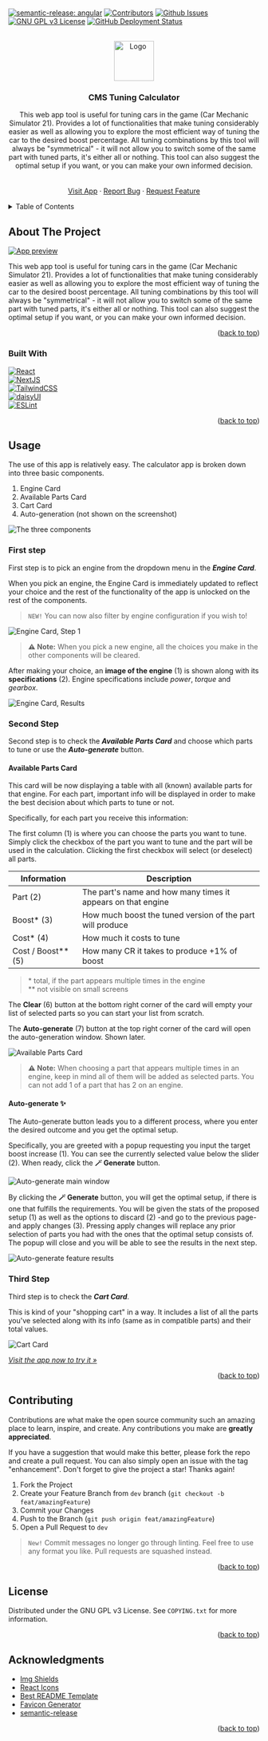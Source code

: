 <!-- Improved compatibility of back to top link: See: https://github.com/othneildrew/Best-README-Template/pull/73 -->
<h1><a name="readme-top"></a></h1>

<!-- PROJECT SHIELDS -->
<!--
*** I'm using markdown "reference style" links for readability.
*** Reference links are enclosed in brackets [ ] instead of parentheses ( ).
*** See the bottom of this document for the declaration of the reference variables
*** for contributors-url, forks-url, etc. This is an optional, concise syntax you may use.
*** https://www.markdownguide.org/basic-syntax/#reference-style-links
-->
[![semantic-release: angular](https://img.shields.io/badge/semantic--release-angular-e10079?logo=semantic-release)][semantic-release-url]
[![Contributors](https://img.shields.io/github/contributors/tryphonx/cms-tuning-calculator)](https://github.com/tryphonx/cms-tuning-calculator/graphs/contributors)
[![Github Issues](https://img.shields.io/github/issues/tryphonx/cms-tuning-calculator)](https://github.com/tryphonx/cms-tuning-calculator/issues)
[![GNU GPL v3 License](https://img.shields.io/github/license/tryphonx/cms-tuning-calculator)](https://github.com/tryphonx/cms-tuning-calculator/blob/main/COPYING.txt)
[![GitHub Deployment Status](https://img.shields.io/github/actions/workflow/status/tryphonx/cms-tuning-calculator/prod-deploy.yml)](https://github.com/tryphonx/cms-tuning-calculator/actions/workflows/prod-deploy.yml)

<!-- PROJECT LOGO -->
<br />
<div align="center">
  <a href="https://github.com/Tryphonx/cms-Tuning-Calculator">
    <img src="images/logo.png" alt="Logo" width="80" height="80">
  </a>

<h3 align="center">CMS Tuning Calculator</h3>

  <p align="center">
    This web app tool is useful for tuning cars in the game (Car Mechanic Simulator 21). Provides a lot of functionalities that make tuning considerably easier as well as allowing you to explore the most efficient way of tuning the car to the desired boost percentage. All tuning combinations by this tool will always be "symmetrical" - it will not allow you to switch some of the same part with tuned parts, it's either all or nothing. This tool can also suggest the optimal setup if you want, or you can make your own informed decision.
    <br />
    <!--
		<a href="https://github.com/Tryphonx/cms-Tuning-Calculator/docs/"><strong>Explore the docs »</strong></a>
		-->
    <br />
    <br />
    <a href="https://tryphonx.github.io/CMS-Tuning-Calculator/">Visit App</a>
    ·
    <a href="https://github.com/Tryphonx/cms-Tuning-Calculator/issues">Report Bug</a>
    ·
    <a href="https://github.com/Tryphonx/cms-Tuning-Calculator/issues">Request Feature</a>
  </p>
</div>

<!-- TABLE OF CONTENTS -->
<details>
  <summary>Table of Contents</summary>
  <ol>
    <li>
      <a href="#about-the-project">About The Project</a>
      <ul>
        <li><a href="#built-with">Built With</a></li>
      </ul>
    </li>
    <li>
      <a href="#usage">Usage</a>
      <ul>
        <li><a href="#first-step">First Step</a></li>
        <li><a href="#second-step">Second Step</a></li>
        <li><a href="#third-step">Third Step</a></li>
      </ul>
    </li>
    <li><a href="#roadmap">Roadmap</a></li>
    <li><a href="#contributing">Contributing</a></li>
    <li><a href="#license">License</a></li>
    <li><a href="#acknowledgments">Acknowledgments</a></li>
  </ol>
</details>

<!-- ABOUT THE PROJECT -->
## About The Project

[![App preview][app-url]](https://tryphonx.github.io/CMS-Tuning-Calculator/)

This web app tool is useful for tuning cars in the game (Car Mechanic Simulator 21). Provides a lot of functionalities that make tuning considerably easier as well as allowing you to explore the most efficient way of tuning the car to the desired boost percentage. All tuning combinations by this tool will always be "symmetrical" - it will not allow you to switch some of the same part with tuned parts, it's either all or nothing. This tool can also suggest the optimal setup if you want, or you can make your own informed decision.

<p align="right">(<a href="#readme-top">back to top</a>)</p>

### Built With

[![React][React.js]][React-url]  
[![NextJS][Next-icon]][Next-url]  
[![TailwindCSS][Tailwind-icon]][Tailwind-url]  
[![daisyUI][daisyUI-icon]][daisyUI-url]  
[![ESLint][ESLint]][ESLint-url]  

<p align="right">(<a href="#readme-top">back to top</a>)</p>

<!-- USAGE INSTRUCTIONS -->
## Usage

The use of this app is relatively easy. The calculator app is broken down into three basic components.

1. Engine Card
2. Available Parts Card
3. Cart Card
4. Auto-generation (not shown on the screenshot)

![The three components](images/v2/main-instructions.png)

### First step

First step is to pick an engine from the dropdown menu in the **_Engine Card_**.

When you pick an engine, the Engine Card is immediately updated to reflect your choice and the rest of the functionality of the app is unlocked on the rest of the components.

> `NEW!` You can now also filter by engine configuration if you wish to!

![Engine Card, Step 1](images/v2/engine-dropdown.png)

> **⚠️ Note:** When you pick a new engine, all the choices you make in the other components will be cleared.

After making your choice, an **image of the engine** (1) is shown along with its **specifications** (2). Engine specifications include _power_, _torque_ and _gearbox_.

![Engine Card, Results](images/v2/engine-post-pick.png)

### Second Step

Second step is to check the _**Available Parts Card**_ and choose which parts to tune or use the _**Auto-generate**_ button.

#### Available Parts Card

This card will be now displaying a table with all (known) available parts for that engine. For each part, important info will be displayed in order to make the best decision about which parts to tune or not.

Specifically, for each part you receive this information:

The first column (1) is where you can choose the parts you want to tune. Simply click the checkbox of the part you want to tune and the part will be used in the calculation. Clicking the first checkbox will select (or deselect) all parts.

| Information          | Description                                                  |
| -------------------- | ------------------------------------------------------------ |
| Part (2)             | The part's name and how many times it appears on that engine |
| Boost\* (3)          | How much boost the tuned version of the part will produce    |
| Cost\* (4)           | How much it costs to tune                                    |
| Cost / Boost\*\* (5) | How many CR it takes to produce +1% of boost                 |

> \* total, if the part appears multiple times in the engine  
> \*\* not visible on small screens

The **Clear** (6) button at the bottom right corner of the card will empty your list of selected parts so you can start your list from scratch.

The **Auto-generate** (7) button at the top right corner of the card will open the auto-generation window. Shown later.

![Available Parts Card](images/v2/compatible-parts-main.png)

> **⚠️  Note:** When choosing a part that appears multiple times in an engine, keep in mind all of them will be added as selected parts. You can not add 1 of a part that has 2 on an engine.

#### Auto-generate ✨

The Auto-generate button leads you to a different process, where you enter the desired outcome and you get the optimal setup.

Specifically, you are greeted with a popup requesting you input the target boost increase (1). You can see the currently selected value below the slider (2). When ready, click the **🪄 Generate** button.

![Auto-generate main window](images/v2/auto-generate-1.png)

By clicking the **🪄 Generate** button, you will get the optimal setup, if there is one that fulfills the requirements. You will be given the stats of the proposed setup (1) as well as the options to discard (2) -and go to the previous page- and apply changes (3). Pressing apply changes will replace any prior selection of parts you had with the ones that the optimal setup consists of. The popup will close and you will be able to see the results in the next step.

![Auto-generate feature results](images/v2/auto-generate-2.png)

### Third Step

Third step is to check the _**Cart Card**_.

This is kind of your "shopping cart" in a way. It includes a list of all the parts you've selected along with its info (same as in compatible parts) and their total values.

![Cart Card](images/v2/selected-parts-main.png)

_[Visit the app now to try it »](https://tryphonx.github.io/CMS-Tuning-Calculator/)_

<p align="right">(<a href="#readme-top">back to top</a>)</p>

<!-- ROADMAP -->
<!-- ## Roadmap

- [x] Add suggested setups based on required boost
- [x] Add sorting functionality to the tables

See the [open issues](https://github.com/Tryphonx/cms-Tuning-Calculator/issues) for a full list of proposed features (and known issues).

<p align="right">(<a href="#readme-top">back to top</a>)</p> -->

<!-- CONTRIBUTING -->
## Contributing

Contributions are what make the open source community such an amazing place to learn, inspire, and create. Any contributions you make are **greatly appreciated**.

If you have a suggestion that would make this better, please fork the repo and create a pull request. You can also simply open an issue with the tag "enhancement".
Don't forget to give the project a star! Thanks again!

1. Fork the Project
2. Create your Feature Branch from `dev` branch (`git checkout -b feat/amazingFeature`)
3. Commit your Changes
4. Push to the Branch (`git push origin feat/amazingFeature`)
5. Open a Pull Request to `dev`

> `New!` Commit messages no longer go through linting. Feel free to use any format you like. Pull requests are squashed instead.

<p align="right">(<a href="#readme-top">back to top</a>)</p>

<!-- LICENSE -->
## License

Distributed under the GNU GPL v3 License. See `COPYING.txt` for more information.

<p align="right">(<a href="#readme-top">back to top</a>)</p>

<!-- ACKNOWLEDGMENTS -->
## Acknowledgments

- [Img Shields](https://shields.io)
- [React Icons](https://react-icons.github.io/react-icons)
- [Best README Template](https://github.com/othneildrew/Best-README-Template)
- [Favicon Generator](https://favicon.io/favicon-generator/)
- [semantic-release][semantic-release-url]

<p align="right">(<a href="#readme-top">back to top</a>)</p>

<!-- MARKDOWN LINKS & IMAGES -->
<!-- https://www.markdownguide.org/basic-syntax/#reference-style-links -->
[semantic-release-url]: https://github.com/semantic-release/semantic-release
[app-url]: images/v2/main-app-screenshot.png
[React.js]: https://img.shields.io/badge/React-20232A?style=for-the-badge&logo=react&logoColor=61DAFB
[React-url]: https://reactjs.org/
[Next-icon]: https://img.shields.io/badge/Next.js-000000?style=for-the-badge&logo=nextdotjs&logoColor=white
[Next-url]: https://nextjs.org/
[Tailwind-icon]: https://img.shields.io/badge/TailwindCSS-06B6D4?style=for-the-badge&logo=tailwindcss&logoColor=white
[Tailwind-url]: https://tailwindcss.com/
[daisyUi-icon]: https://img.shields.io/badge/daisyUI-5A0EF8?style=for-the-badge&logo=daisyui&logoColor=white
[daisyUi-url]: https://daisyui.com/
[ESLint]: https://img.shields.io/badge/ESLint-18191a?style=for-the-badge&logo=eslint&logoColor=%234B32C3
[ESLint-url]: https://eslint.org/

